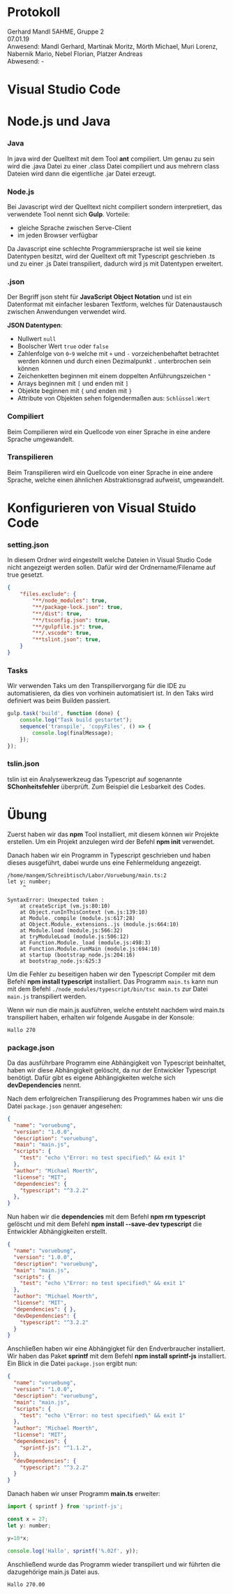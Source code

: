 # Protokoll
Gerhard Mandl 
5AHME, Gruppe 2  
07.01.19  
Anwesend: Mandl Gerhard, Martinak Moritz, Mörth Michael, Muri Lorenz, Nabernik Mario, Nebel Florian, Platzer Andreas  
Abwesend: -

# Visual Studio Code 



# Node.js und Java

### Java
In java wird der Quelltext mit dem Tool __ant__ compiliert. Um genau zu sein wird die .java Datei zu einer .class Datei compiliert und aus mehrern class Dateien wird dann die eigentliche .jar Datei erzeugt.

### Node.js
Bei Javascript wird der Quelltext nicht compiliert sondern interpretiert, das verwendete Tool nennt sich __Gulp__.
Vorteile: 
+ gleiche Sprache zwischen Serve-Client  
+ im jeden Browser verfügbar

Da Javascript eine schlechte Programmiersprache ist weil sie keine Datentypen besitzt, wird der Quelltext oft mit Typescript geschrieben .ts und zu einer .js Datei transpiliert, dadurch wird js mit Datentypen erweitert. 

### .json
Der Begriff json steht für __JavaScript Object Notation__ und ist ein Datenformat mit einfacher lesbaren Textform, welches für Datenaustausch zwischen Anwendungen verwendet wird.

__JSON Datentypen__:
* Nullwert `null`
* Boolscher Wert `true` oder `false`
* Zahlenfolge von `0`-`9` welche mit `+` und `-` vorzeichenbehaftet betrachtet werden können und durch einen Dezimalpunkt `.` unterbrochen sein können
* Zeichenketten beginnen mit einem doppelten Anführungszeichen `"`
* Arrays beginnen mit `[` und enden mit `]`
* Objekte beginnen mit `{` und enden mit `}`
* Attribute von Objekten sehen folgendermaßen aus: `Schlüssel:Wert`
### Compiliert
Beim Compilieren wird ein Quellcode von einer Sprache in eine andere Sprache umgewandelt.

### Transpilieren
Beim Transpilieren wird ein Quellcode von einer Sprache in eine andere Sprache, welche einen ähnlichen Abstraktionsgrad aufweist, umgewandelt.



# Konfigurieren von Visual Stuido Code

### setting.json
In diesem Ordner wird eingestellt welche Dateien in Visual Studio Code nicht angezeigt werden sollen.
Dafür wird der Ordnername/Filename auf true gesetzt. 
```json
{
	"files.exclude": {
		"**/node_modules": true,
		"**/package-lock.json": true,
		"**/dist": true,
		"**/tsconfig.json": true,
		"**/gulpfile.js": true,
		"**/.vscode": true,
		"**tslint.json": true,
	}
}
```

### Tasks
Wir verwenden Taks um den Transpiliervorgang für die IDE zu automatisieren, da dies von vorhinein automatisiert ist. In den Taks wird definiert was beim Builden passiert.
```js
gulp.task('build', function (done) {
    console.log("Task build gestartet");
    sequence('transpile', 'copyFiles', () => {
        console.log(finalMessage);
    });
});
```

### tslin.json 
tslin ist ein Analysewerkzeug das Typescript auf sogenannte __SChonheitsfehler__ überprüft.
Zum Beispiel die Lesbarkeit des Codes. 

# Übung

Zuerst haben wir das __npm__ Tool installiert, mit diesem können wir Projekte erstellen.
Um ein Projekt anzulegen wird der Befehl __npm init__ verwendet.

Danach haben wir ein Programm in Typescript geschrieben und haben dieses ausgeführt, dabei wurde uns eine Fehlermeldung angezeigt.
```
/home/mangem/Schreibtisch/Labor/Voruebung/main.ts:2
let y: number;
     ^

SyntaxError: Unexpected token :
    at createScript (vm.js:80:10)
    at Object.runInThisContext (vm.js:139:10)
    at Module._compile (module.js:617:28)
    at Object.Module._extensions..js (module.js:664:10)
    at Module.load (module.js:566:32)
    at tryModuleLoad (module.js:506:12)
    at Function.Module._load (module.js:498:3)
    at Function.Module.runMain (module.js:694:10)
    at startup (bootstrap_node.js:204:16)
    at bootstrap_node.js:625:3
```

Um die Fehler zu beseitigen haben wir den Typescript Compiler mit dem Befehl __npm install typescript__ installiert.
Das Programm `main.ts` kann nun mit dem Befehl `./node_modules/typescript/bin/tsc main.ts` zur Datei `main.js` transpiliert werden.

Wenn wir nun die main.js ausführen, welche entsteht nachdem wird main.ts transpiliert haben, erhalten wir folgende Ausgabe in der Konsole: 
```
Hallo 270
```

### package.json
Da das ausführbare Programm eine Abhängigkeit von Typescript beinhaltet, haben wir diese Abhängigkeit gelöscht, da nur der Entwickler Typescript benötigt. Dafür gibt es eigene Abhängigkeiten welche sich __devDependencies__ nennt.

Nach dem erfolgreichen Transpilierung des Programmes haben wir uns die Datei `package.json` genauer angesehen:
```json
{
  "name": "voruebung",
  "version": "1.0.0",
  "description": "voruebung",
  "main": "main.js",
  "scripts": {
    "test": "echo \"Error: no test specified\" && exit 1"
  },
  "author": "Michael Moerth",
  "license": "MIT",
  "dependencies": {
    "typescript": "^3.2.2"
  },
}
```

Nun haben wir die __dependencies__ mit dem Befehl __npm rm typescript__ gelöscht und mit dem Befehl __npm install --save-dev typescript__ die Entwickler Abhängigkeiten erstellt.
```json
{
  "name": "voruebung",
  "version": "1.0.0",
  "description": "voruebung",
  "main": "main.js",
  "scripts": {
    "test": "echo \"Error: no test specified\" && exit 1"
  },
  "author": "Michael Moerth",
  "license": "MIT",
  "dependencies": { },
  "devDependencies": {
    "typescript": "^3.2.2"
  }
}
```

Anschließen haben wir eine Abhängigket für den Endverbraucher installiert. Wir haben das Paket __sprintf__ mit dem Befehl __npm install sprintf-js__ installiert.
Ein Blick in die Datei `package.json` ergibt nun:  
```json
{
  "name": "voruebung",
  "version": "1.0.0",
  "description": "voruebung",
  "main": "main.js",
  "scripts": {
    "test": "echo \"Error: no test specified\" && exit 1"
  },
  "author": "Michael Moerth",
  "license": "MIT",
  "dependencies": {
    "sprintf-js": "^1.1.2",
  },
  "devDependencies": {
    "typescript": "^3.2.2"
  }
}
```

Danach haben wir unser Programm __main.ts__ erweiter:
```js
import { sprintf } from 'sprintf-js';

const x = 27;
let y: number;

y=10*x;

console.log('Hallo', sprintf('%.02f', y));
```

Anschließend wurde das Programm wieder transpiliert und wir führten die dazugehörige main.js Datei aus.
```
Hallo 270.00
```
